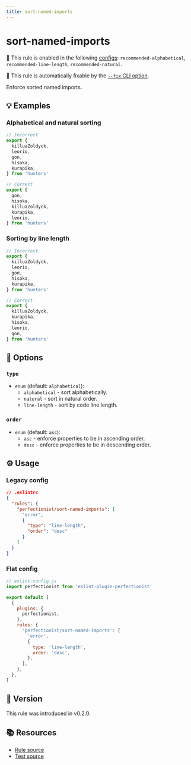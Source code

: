 ```yaml
---
title: sort-named-imports
---
```


# sort-named-imports

💼 This rule is enabled in the following [configs](https://eslint-plugin-perfectionist.azat.io/configs): `recommended-alphabetical`, `recommended-line-length`, `recommended-natural`.

🔧 This rule is automatically fixable by the [`--fix` CLI option](https://eslint.org/docs/latest/user-guide/command-line-interface#--fix).

<!-- end auto-generated rule header -->

Enforce sorted named imports.

## 💡 Examples

### Alphabetical and natural sorting

<!-- prettier-ignore -->
```ts
// Incorrect
export {
  killuaZoldyck,
  leorio,
  gon,
  hisoka,
  kurapika,
} from 'hunters'

// Correct
export {
  gon,
  hisoka,
  killuaZoldyck,
  kurapika,
  leorio,
} from 'hunters'
```

### Sorting by line length

<!-- prettier-ignore -->
```ts
// Incorrect
export {
  killuaZoldyck,
  leorio,
  gon,
  hisoka,
  kurapika,
} from 'hunters'

// Correct
export {
  killuaZoldyck,
  kurapika,
  hisoka,
  leorio,
  gon,
} from 'hunters'
```

## 🔧 Options

### `type`

- `enum` (default: `alphabetical`):
  - `alphabetical` - sort alphabetically.
  - `natural` - sort in natural order.
  - `line-length` - sort by code line length.

### `order`

- `enum` (default: `asc`):
  - `asc` - enforce properties to be in ascending order.
  - `desc` - enforce properties to be in descending order.

## ⚙️ Usage

### Legacy config

```json
// .eslintrc
{
  "rules": {
    "perfectionist/sort-named-imports": [
      "error",
      {
        "type": "line-length",
        "order": "desc"
      }
    ]
  }
}
```

### Flat config

```js
// eslint.config.js
import perfectionist from 'eslint-plugin-perfectionist'

export default [
  {
    plugins: {
      perfectionist,
    },
    rules: {
      'perfectionist/sort-named-imports': [
        'error',
        {
          type: 'line-length',
          order: 'desc',
        },
      ],
    },
  },
]
```

## 🚀 Version

This rule was introduced in v0.2.0.

## 📚 Resources

- [Rule source](https://github.com/azat-io/eslint-plugin-perfectionist/blob/main/rules/sort-named-imports.ts)
- [Test source](https://github.com/azat-io/eslint-plugin-perfectionist/blob/main/test/sort-named-imports.test.ts)
